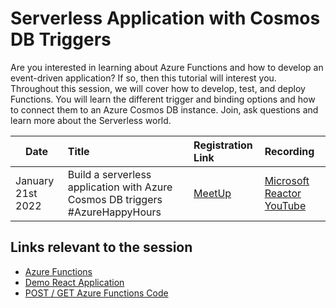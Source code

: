 # Serverless Application with Cosmos DB Triggers

Are you interested in learning about Azure Functions and how to develop an event-driven application? If so, then this tutorial will interest you. Throughout this session, we will cover how to develop, test, and deploy Functions. You will learn the different trigger and binding options and how to connect them to an Azure Cosmos DB instance. Join, ask questions and learn more about the Serverless world.


 Date | Title |  Registration Link | Recording
---       | :---   | :--- | :---
January 21st 2022 |Build a serverless application with Azure Cosmos DB triggers #AzureHappyHours                     |  [MeetUp](https://www.meetup.com/Microsoft-Reactor-London/events/282714780/)      | [Microsoft Reactor YouTube](https://youtu.be/IEACisF4cFI)     

## Links relevant to the session

- [Azure Functions](https://azure.microsoft.com/services/functions/)
- [Demo React Application](https://github.com/liamchampton/serverless-demo-react-app)
- [POST / GET Azure Functions Code](https://github.com/liamchampton/azure-functions-cosmos-db-demo)
